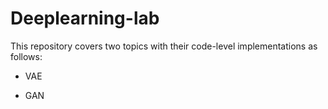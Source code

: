 # Deeplearning-lab

This repository covers two topics with their code-level implementations as follows:

* VAE

* GAN
